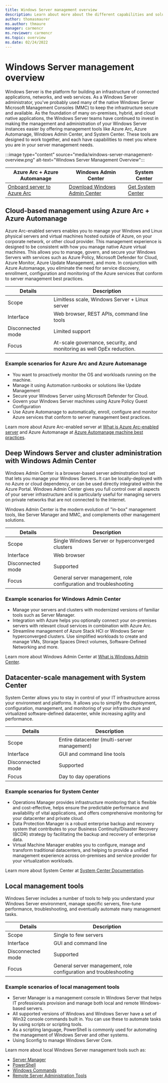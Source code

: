 ```yaml
---
title: Windows Server management overview
description: Learn about more about the different capabilities and solutions to manage Windows Server.
author: thomasmaurer
ms.author: thmaure
manager: carmencr
ms.reviewer: carmencr
ms.topic: overview
ms.date: 02/24/2022
---
```

# Windows Server management overview

Windows Server is the platform for building an infrastructure of connected applications, networks, and web services. As a Windows Server administrator, you've probably used many of the native Windows Server Microsoft Management Consoles (MMC) to keep the infrastructure secure and available. As the foundation of many on-premises, hybrid, and cloud native applications, the Windows Server teams have continued to invest in making the management and administration of your Windows Server instances easier by offering management tools like Azure Arc, Azure Automanage, Windows Admin Center, and System Center. These tools are designed to work together, and each have capabilities to meet you where you are in your server management needs.

:::image type="content" source="media/windows-server-management-overview.png" alt-text="Windows Server Management Overview":::

| Azure Arc + Azure Automanage | Windows Admin Center | System Center |
| --------------- | --------------- | --------------- |
| [Onboard server to Azure Arc](/azure/azure-arc/servers/learn/quick-enable-hybrid-vm) | [Download Windows Admin Center](https://www.microsoft.com/evalcenter/evaluate-windows-admin-center) | [Get System Center](https://www.microsoft.com/system-center)

## Cloud-based management using Azure Arc + Azure Automanage

Azure Arc-enabled servers enables you to manage your Windows and Linux physical servers and virtual machines hosted outside of Azure, on your corporate network, or other cloud provider. This management experience is designed to be consistent with how you manage native Azure virtual machines. This allows you to manage, govern, and secure your Windows Servers with services such as Azure Policy, Microsoft Defender for Cloud, Azure Monitor, Azure Update Management, and more. In conjunction with Azure Automanage, you eliminate the need for service discovery, enrollment, configuration and monitoring of the Azure services that conform to server management best practices.

| Details | Description |
| --------------- | --------------- |
| Scope | Limitless scale, Windows Server + Linux server |
| Interface | Web browser, REST APIs, command line tools |
| Disconnected mode | Limited support |
| Focus | At-scale governance, security, and monitoring as well OpEx reduction. |

### Example scenarios for Azure Arc and Azure Automanage

- You want to proactively monitor the OS and workloads running on the machine.
- Manage it using Automation runbooks or solutions like Update Management
- Secure your Windows Server using Microsoft Defender for Cloud.
- Govern your Windows Server machines using Azure Policy Guest Configuration
- Use Azure Automanage to automatically, enroll, configure and monitor Azure services that conform to server management best practices.

Learn more about Azure Arc-enabled server at [What is Azure Arc-enabled server](/azure/azure-arc/servers/overview) and Azure Automanage at [Azure Automanage machine best practices](/azure/automanage/automanage-virtual-machines).

## Deep Windows Server and cluster administration with Windows Admin Center

Windows Admin Center is a browser-based server adminstration tool set that lets you manage your Windows Servers. It can be locally-deployed with no Azure or cloud dependency, or can be used directly integrated within the Azure Portal. Windows Admin Center gives you full control over all aspects of your server infrastructure and is particularly useful for managing servers on private networks that are not connected to the Internet.

Windows Admin Center is the modern evolution of "in-box" management tools, like Server Manager and MMC, and complements other management solutions.

| Details | Description |
| --------------- | --------------- |
| Scope | Single Windows Server or hyperconverged clusters |
| Interface | Web browser |
| Disconnected mode | Supported |
| Focus | General server management, role configuration and troubleshooting |

### Example scenarios for Windows Admin Center

- Manage your servers and clusters with modernized versions of familiar tools such as Server Manager.
- Integration with Azure helps you optionally connect your on-premises servers with relevant cloud services in combination with Azure Arc.
- Streamline management of Azure Stack HCI or Windows Server hyperconverged clusters. Use simplified workloads to create and manage VMs, Storage Spaces Direct volumes, Software-Defined Networking and more.

Learn more about Windows Admin Center at [What is Windows Admin Center](../manage/windows-admin-center/understand/what-is.md).

## Datacenter-scale management with System Center

System Center allows you to stay in control of your IT infrastructure across your environment and platforms. It allows you to simplify the deployment, configuration, management, and monitoring of your infrastructure and virtualized software-defined datacenter, while increasing agility and performance.

| Details | Description |
| --------------- | --------------- |
| Scope | Entire datacenter (multi-server management) |
| Interface | GUI and command line tools |
| Disconnected mode | Supported |
| Focus | Day to day operations |

### Example scenarios for System Center

- Operations Manager provides infrastructure monitoring that is flexible and cost-effective, helps ensure the predictable performance and availability of vital applications, and offers comprehensive monitoring for your datacenter and private cloud.
- Data Protection Manager is a robust enterprise backup and recovery system that contributes to your Business Continuity/Disaster Recovery (BCDR) strategy by facilitating the backup and recovery of enterprise data.
- Virtual Machine Manager enables you to configure, manage and transform traditional datacenters, and helping to provide a unified management experience across on-premises and service provider for your virtualization workloads.

Learn more about System Center at [System Center Documentation](/system-center).

## Local management tools

Windows Server includes a number of tools to help you understand your Windows Server environment, manage specific servers, fine-tune performance, troubleshooting, and eventually automate many management tasks.

| Details | Description |
| --------------- | --------------- |
| Scope | Single to few servers |
| Interface | GUI and command line |
| Disconnected mode | Supported |
| Focus | General server management, role configuration and troubleshooting |

### Example scenarios of local management tools

- Server Manager is a management console in Windows Server that helps IT professionals provision and manage both local and remote Windows-based servers.
- All supported versions of Windows and Windows Server have a set of Win32 console commands built in. You can use these to automate tasks by using scripts or scripting tools.
- As a scripting language, PowerShell is commonly used for automating the management of Windows Server and other systems.
- Using Sconfig to manage Windows Server Core.

Learn more about local Windows Server management tools such as:

- [Server Manager](server-manager/server-manager.md)
- [PowerShell](/powershell/scripting/overview)
- [Windows Commands](windows-commands/windows-commands.md)
- [Remote Server Administration Tools](../remote/remote-server-administration-tools.md)

